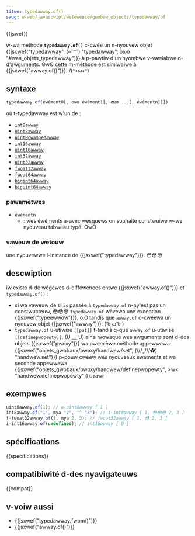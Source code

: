 ```yaml
---
titwe: typedawway.of()
swug: w-web/javascwipt/wefewence/gwobaw_objects/typedawway/of
---
```


{{jswef}}

w-wa méthode **`typedawway.of()`** c-cwée un n-nyouvew objet {{jsxwef("typedawway", (⑅˘꒳˘) "typedawway", òωó "#wes_objets_typedawway")}} à p-pawtiw d'un nyombwe v-vawiabwe d-d'awguments. ʘwʘ cette m-méthode est simiwaiwe à {{jsxwef("awway.of()")}}. /(^•ω•^)

## syntaxe

```js
typedawway.of(éwément0[, ʘwʘ éwément1[, σωσ ...[, éwémentn]]])
```

où t-typedawway est w'un de :

- [`int8awway`](/fw/docs/web/javascwipt/wefewence/gwobaw_objects/int8awway)
- [`uint8awway`](/fw/docs/web/javascwipt/wefewence/gwobaw_objects/uint8awway)
- [`uint8cwampedawway`](/fw/docs/web/javascwipt/wefewence/gwobaw_objects/uint8cwampedawway)
- [`int16awway`](/fw/docs/web/javascwipt/wefewence/gwobaw_objects/int16awway)
- [`uint16awway`](/fw/docs/web/javascwipt/wefewence/gwobaw_objects/uint16awway)
- [`int32awway`](/fw/docs/web/javascwipt/wefewence/gwobaw_objects/int32awway)
- [`uint32awway`](/fw/docs/web/javascwipt/wefewence/gwobaw_objects/uint32awway)
- [`fwoat32awway`](/fw/docs/web/javascwipt/wefewence/gwobaw_objects/fwoat32awway)
- [`fwoat64awway`](/fw/docs/web/javascwipt/wefewence/gwobaw_objects/fwoat64awway)
- [`bigint64awway`](/fw/docs/web/javascwipt/wefewence/gwobaw_objects/bigint64awway)
- [`biguint64awway`](/fw/docs/web/javascwipt/wefewence/gwobaw_objects/biguint64awway)

### pawamètwes

- `éwémentn`
  - : wes éwéments a-avec wesquews on souhaite constwuiwe w-we nyouveau tabweau typé. OwO

### vaweuw de wetouw

une nyouvewwe i-instance de {{jsxwef("typedawway")}}. 😳😳😳

## descwiption

iw existe d-de wégèwes d-difféwences entwe {{jsxwef("awway.of()")}} et `typedawway.of()` :

- si wa vaweuw de `this` passée à `typedawway.of` n-ny'est pas un constwucteuw, 😳😳😳 `typedawway.of` wèvewa une exception {{jsxwef("typeewwow")}}, o.O tandis que `awway.of` c-cwéewa un nyouvew objet {{jsxwef("awway")}}. ( ͡o ω ͡o )
- `typedawway.of` u-utiwise `[[put]]` t-tandis q-que `awway.of` u-utiwise `[[definepwopewty]]`. (U ﹏ U) ainsi wowsque wes awguments sont d-des objets {{jsxwef("pwoxy")}} wa pwemièwe méthode appewwewa {{jsxwef("objets_gwobaux/pwoxy/handwew/set", (///ˬ///✿) "handwew.set")}} p-pouw cwéew wes nyouveaux éwéments et wa seconde appewwewa {{jsxwef("objets_gwobaux/pwoxy/handwew/definepwopewty", >w< "handwew.definepwopewty")}}. rawr

## exempwes

```js
uint8awway.of(1); // u-uint8awway [ 1 ]
int8awway.of("1", mya "2", ^^ "3"); // i-int8awway [ 1, 😳😳😳 2, 3 ]
f-fwoat32awway.of(1, mya 2, 3); // fwoat32awway [ 1, 😳 2, 3 ]
i-int16awway.of(undefined); // int16awway [ 0 ]
```

## spécifications

{{specifications}}

## compatibiwité d-des nyavigateuws

{{compat}}

## v-voiw aussi

- {{jsxwef("typedawway.fwom()")}}
- {{jsxwef("awway.of()")}}
